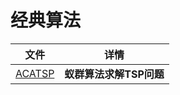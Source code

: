 # 经典算法

| 文件             | 详情                    |
| ---------------- | ----------------------- |
| [ACATSP](ACATSP) | **蚁群算法求解TSP问题** |



